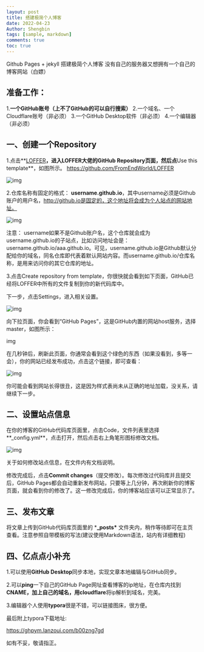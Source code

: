 ```yaml
---
layout: post
title: 搭建极简个人博客
date: 2022-04-23
Author: Shengbin 
tags: [sample, markdown]
comments: true
toc: true
---
```

Github Pages + jekyll 搭建极简个人博客
没有自己的服务器又想拥有一个自己的博客网站（白嫖）

## 准备工作：                 

1.**一个GitHub账号（上不了GitHub的可以自行搜索）**
2.一个域名、一个Cloudflare账号（非必须）
3.一个GitHub Desktop软件（非必须）
4.一个编辑器（非必须）

## 一、创建一个Repository   

1.点击**[LOFFER](https://github.com/FromEndWorld/LOFFER)**，进入LOFFER大佬的GitHub Repository页面，然后点**Use this template**，如图所示。
https://github.com/FromEndWorld/LOFFER

![img](https://image.kejiwanjia.com/wp-content/uploads/2022/04/139827c21b6c62751_1_post.png?imageMogr2/format/webp/quality/75)

2.仓库名称有固定的格式： **username.github.io**，其中username必须是Github账户的用户名，http://github.io是固定的，这个地址将会成为个人站点的网站地址。

![img](https://image.kejiwanjia.com/wp-content/uploads/2022/04/1398176b96601e226_1_post.png?imageMogr2/format/webp/quality/75)

注意： username如果不是Github账户名，这个仓库就会成为username.github.io的子站点，比如访问地址会是：username.github.io/aaa.github.io。可见，username.github.io是Github默认分配给你的域名，同名仓库即代表着默认网站内容。而username.github.io/仓库名称，是用来访问你的其它仓库的地址。

3.点击Create repository from template，你很快就会看到如下页面，GitHub已经将LOFFER中所有的文件复制到你的新代码库中。

下一步，点击Settings，进入相关设置。

![img](https://image.kejiwanjia.com/wp-content/uploads/2022/04/1398046612a322d76_1_post.png?imageMogr2/format/webp/quality/75)

向下拉页面，你会看到“GitHub Pages”，这是GitHub内置的网站host服务，选择master，如图所示：

img

在几秒钟后，刷新此页面，你通常会看到这个绿色的东西（如果没看到，多等一会），你的网站已经发布成功，点击这个链接，即可查看：

![img](https://image.kejiwanjia.com/wp-content/uploads/2022/04/13982a86292236156_1_post.png?imageMogr2/format/webp/quality/75)

你可能会看到网站长得很丑，这是因为样式表尚未从正确的地址加载，没关系，请继续下一步。

## **二、设置站点信息**         

在你的博客的GitHub代码库页面里，点击Code，文件列表里选择**_config.yml**，点击打开，然后点击右上角笔形图标修改文档。

![img](https://image.kejiwanjia.com/wp-content/uploads/2022/04/139826111616612d5_1_post.png)

关于如何修改站点信息，在文件内有文档说明。

修改完成后，点击**Commit changes**（提交修改）。每次修改过代码库并且提交后，GitHub Pages都会自动重新发布网站，只要等上几分钟，再次刷新你的博客页面，就会看到你的修改了。这一修改完成后，你的博客站应该可以正常显示了。

## 三、发布文章                

将文章上传到GitHub代码库页面里的 ***_posts\*** 文件夹内，稍作等待即可在主页查看。注意参照自带模板的写法(建议使用Markdown语法，站内有详细教程)

## 四、亿点点小补充            

1.可以使用**GitHub Desktop**同步本地，实现文章本地编辑与GitHub同步。

2.可以**ping**一下自己的GitHub Page网址查看博客的ip地址，在仓库内找到**CNAME，**加上自己的域名**，**用**cloudflare**将ip解析到域名，完美。

3.编辑器个人使用**typora**很是不错，可以链接图床，很方便。

最后附上typora下载地址:

https://ghpym.lanzoui.com/b00zng7gd



如有不妥，敬请指正。

